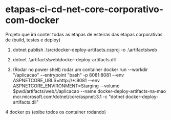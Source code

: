 # etapas-ci-cd-net-core-corporativo-com-docker
Projeto que irá conter todas as etapas de esteiras das etapas corporativas de (build, testes e deploy)
1. dotnet publish .\src\docker-deploy-artifacts.csproj -o .\artifacts\web

2. dotnet .\artifacts\web\docker-deploy-artifacts.dll

3. (Rodar no power shell) rodar um container 
docker run --workdir "/aplicacao" --entrypoint "bash" -p 8081:8081 --env ASPNETCORE_URLS=http://+:8081 --env ASPNETCORE_ENVIRONMENT=Starging --volume $pwd/artifacts/web/:/aplicacao --name docker-deploy-artifacts-na-mao mcr.microsoft.com/dotnet/core/aspnet:3.1 -c "dotnet docker-deploy-artifacts.dll"

4 docker ps (exibe todos os container rodando)
